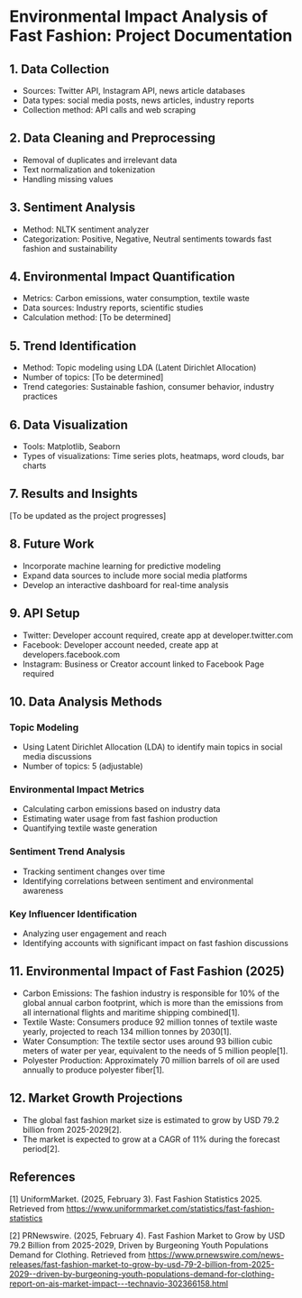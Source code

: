 # Environmental Impact Analysis of Fast Fashion: Project Documentation

## 1. Data Collection
- Sources: Twitter API, Instagram API, news article databases
- Data types: social media posts, news articles, industry reports
- Collection method: API calls and web scraping

## 2. Data Cleaning and Preprocessing
- Removal of duplicates and irrelevant data
- Text normalization and tokenization
- Handling missing values

## 3. Sentiment Analysis
- Method: NLTK sentiment analyzer
- Categorization: Positive, Negative, Neutral sentiments towards fast fashion and sustainability

## 4. Environmental Impact Quantification
- Metrics: Carbon emissions, water consumption, textile waste
- Data sources: Industry reports, scientific studies
- Calculation method: [To be determined]

## 5. Trend Identification
- Method: Topic modeling using LDA (Latent Dirichlet Allocation)
- Number of topics: [To be determined]
- Trend categories: Sustainable fashion, consumer behavior, industry practices

## 6. Data Visualization
- Tools: Matplotlib, Seaborn
- Types of visualizations: Time series plots, heatmaps, word clouds, bar charts

## 7. Results and Insights
[To be updated as the project progresses]

## 8. Future Work
- Incorporate machine learning for predictive modeling
- Expand data sources to include more social media platforms
- Develop an interactive dashboard for real-time analysis

## 9. API Setup
- Twitter: Developer account required, create app at developer.twitter.com
- Facebook: Developer account needed, create app at developers.facebook.com
- Instagram: Business or Creator account linked to Facebook Page required

## 10. Data Analysis Methods

### Topic Modeling
- Using Latent Dirichlet Allocation (LDA) to identify main topics in social media discussions
- Number of topics: 5 (adjustable)

### Environmental Impact Metrics
- Calculating carbon emissions based on industry data
- Estimating water usage from fast fashion production
- Quantifying textile waste generation

### Sentiment Trend Analysis
- Tracking sentiment changes over time
- Identifying correlations between sentiment and environmental awareness

### Key Influencer Identification
- Analyzing user engagement and reach
- Identifying accounts with significant impact on fast fashion discussions

## 11. Environmental Impact of Fast Fashion (2025)

- Carbon Emissions: The fashion industry is responsible for 10% of the global annual carbon footprint, which is more than the emissions from all international flights and maritime shipping combined[1].
- Textile Waste: Consumers produce 92 million tonnes of textile waste yearly, projected to reach 134 million tonnes by 2030[1].
- Water Consumption: The textile sector uses around 93 billion cubic meters of water per year, equivalent to the needs of 5 million people[1].
- Polyester Production: Approximately 70 million barrels of oil are used annually to produce polyester fiber[1].

## 12. Market Growth Projections

- The global fast fashion market size is estimated to grow by USD 79.2 billion from 2025-2029[2].
- The market is expected to grow at a CAGR of 11% during the forecast period[2].

## References

[1] UniformMarket. (2025, February 3). Fast Fashion Statistics 2025. Retrieved from https://www.uniformmarket.com/statistics/fast-fashion-statistics

[2] PRNewswire. (2025, February 4). Fast Fashion Market to Grow by USD 79.2 Billion from 2025-2029, Driven by Burgeoning Youth Populations Demand for Clothing. Retrieved from https://www.prnewswire.com/news-releases/fast-fashion-market-to-grow-by-usd-79-2-billion-from-2025-2029--driven-by-burgeoning-youth-populations-demand-for-clothing-report-on-ais-market-impact---technavio-302366158.html
